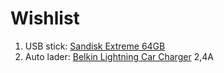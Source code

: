 # Wishlist

<!-- 1. [Dishonored 2 - Limited Edition - PC]() -->
1. USB stick: [Sandisk Extreme 64GB](https://www.alternate.be/SanDisk/Extreme-USB-3-0-64-GB-USB-stick/html/product/1103229?event=search)
1. Auto lader: [Belkin Lightning Car Charger](https://www.pdashop.be/product/533901/category-234683/belkin-lightning-car-charger-2-4a-usb-black.html) 2,4A